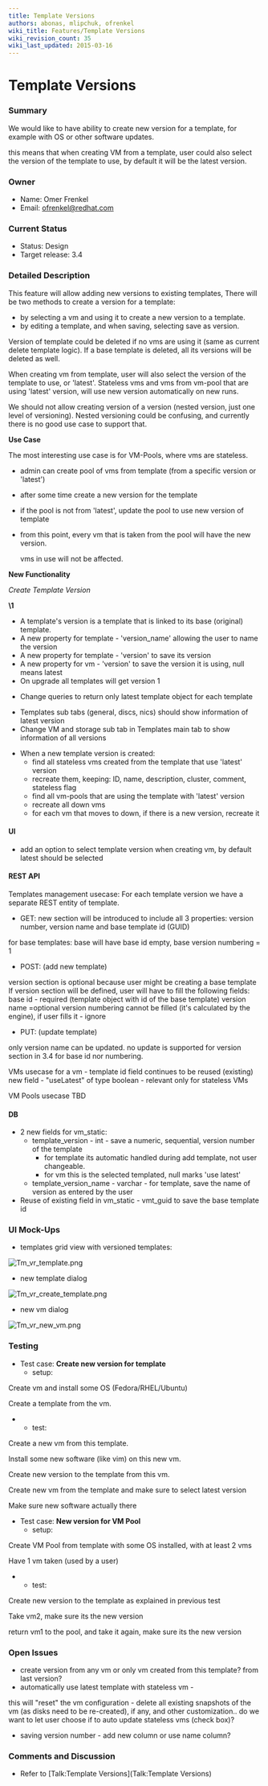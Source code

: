 ```yaml
---
title: Template Versions
authors: abonas, mlipchuk, ofrenkel
wiki_title: Features/Template Versions
wiki_revision_count: 35
wiki_last_updated: 2015-03-16
---
```


# Template Versions

### Summary

We would like to have ability to create new version for a template,
for example with OS or other software updates.

this means that when creating VM from a template,
user could also select the version of the template to use,
by default it will be the latest version.

### Owner

*   Name: Omer Frenkel
*   Email: ofrenkel@redhat.com

### Current Status

*   Status: Design
*   Target release: 3.4

### Detailed Description

This feature will allow adding new versions to existing templates,
There will be two methods to create a version for a template:

*   by selecting a vm and using it to create a new version to a template.
*   by editing a template, and when saving, selecting save as version.

Version of template could be deleted if no vms are using it (same as current delete template logic). If a base template is deleted, all its versions will be deleted as well.

When creating vm from template, user will also select the version of the template to use, or 'latest'.
Stateless vms and vms from vm-pool that are using 'latest' version, will use new version automatically on new runs.

We should not allow creating version of a version (nested version, just one level of versioning).
Nested versioning could be confusing, and currently there is no good use case to support that.

**Use Case**

The most interesting use case is for VM-Pools, where vms are stateless.

*   admin can create pool of vms from template (from a specific version or 'latest')
*   after some time create a new version for the template
*   if the pool is not from 'latest', update the pool to use new version of template
*   from this point, every vm that is taken from the pool will have the new version.

      vms in use will not be affected.

**New Functionality**

*Create Template Version*

**\1**

*   A template's version is a template that is linked to its base (original) template.
*   A new property for template - 'version_name' allowing the user to name the version
*   A new property for template - 'version' to save its version
*   A new property for vm - 'version' to save the version it is using, null means latest
*   On upgrade all templates will get version 1

<!-- -->

*   Change queries to return only latest template object for each template

<!-- -->

*   Templates sub tabs (general, discs, nics) should show information of latest version
*   Change VM and storage sub tab in Templates main tab to show information of all versions

<!-- -->

*   When a new template version is created:
    -   find all stateless vms created from the template that use 'latest' version
    -   recreate them, keeping: ID, name, description, cluster, comment, stateless flag
    -   find all vm-pools that are using the template with 'latest' version
    -   recreate all down vms
    -   for each vm that moves to down, if there is a new version, recreate it

#### UI

*   add an option to select template version when creating vm, by default latest should be selected

#### REST API

Templates management usecase: For each template version we have a separate REST entity of template.

*   GET: new section <version> will be introduced to include all 3 properties: version number, version name and base template id (GUID)

for base templates: base will have base id empty, base version numbering = 1

*   POST: (add new template)

version section is optional because user might be creating a base template If version section will be defined, user will have to fill the following fields: base id - required (template object with id of the base template) version name =optional version numbering cannot be filled (it's calculated by the engine), if user fills it - ignore

*   PUT: (update template)

only version name can be updated. no update is supported for version section in 3.4 for base id nor numbering.

VMs usecase for a vm - template id field continues to be reused (existing) new field - "useLatest" of type boolean - relevant only for stateless VMs

VM Pools usecase TBD

#### DB

*   2 new fields for vm_static:
    -   template_version - int - save a numeric, sequential, version number of the template
        -   for template its automatic handled during add template, not user changeable.
        -   for vm this is the selected templated, null marks 'use latest'
    -   template_version_name - varchar - for template, save the name of version as entered by the user
*   Reuse of existing field in vm_static - vmt_guid to save the base template id

### UI Mock-Ups

*   templates grid view with versioned templates:

![](Tm_vr_template.png "Tm_vr_template.png")

*   new template dialog

![](Tm_vr_create_template.png "Tm_vr_create_template.png")

*   new vm dialog

![](Tm_vr_new_vm.png "Tm_vr_new_vm.png")

### Testing

*   Test case: **Create new version for template**
    -   setup:

Create vm and install some OS (Fedora/RHEL/Ubuntu)

Create a template from the vm.

*   -   test:

Create a new vm from this template.

Install some new software (like vim) on this new vm.

Create new version to the template from this vm.

Create new vm from the template and make sure to select latest version

Make sure new software actually there

*   Test case: **New version for VM Pool**
    -   setup:

Create VM Pool from template with some OS installed, with at least 2 vms

Have 1 vm taken (used by a user)

*   -   test:

Create new version to the template as explained in previous test

Take vm2, make sure its the new version

return vm1 to the pool, and take it again, make sure its the new version

### Open Issues

*   create version from any vm or only vm created from this template? from last version?
*   automatically use latest template with stateless vm -

this will "reset" the vm configuration - delete all existing snapshots of the vm (as disks need to be re-created), if any, and other customization..
do we want to let user choose if to auto update stateless vms (check box)?

*   saving version number - add new column or use name column?

### Comments and Discussion

*   Refer to [Talk:Template Versions](Talk:Template Versions)
